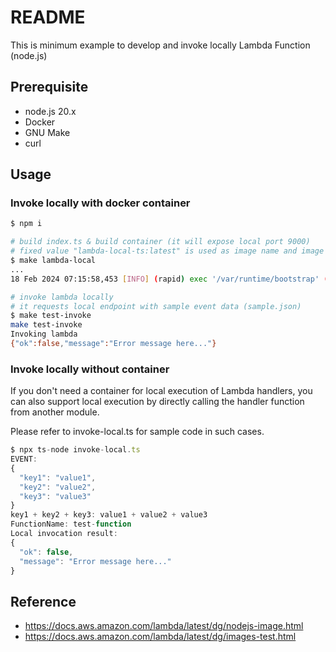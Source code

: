 # README

This is minimum example to develop and invoke locally Lambda Function (node.js)

## Prerequisite

- node.js 20.x
- Docker
- GNU Make
- curl

## Usage

### Invoke locally with docker container

```bash
$ npm i

# build index.ts & build container (it will expose local port 9000)
# fixed value "lambda-local-ts:latest" is used as image name and image tag in this task
$ make lambda-local
...
18 Feb 2024 07:15:58,453 [INFO] (rapid) exec '/var/runtime/bootstrap' (cwd=/var/task, handler=)

# invoke lambda locally
# it requests local endpoint with sample event data (sample.json)
$ make test-invoke
make test-invoke
Invoking lambda
{"ok":false,"message":"Error message here..."}
```

### Invoke locally without container

If you don't need a container for local execution of Lambda handlers, you can also support local execution by directly calling the handler function from another module.

Please refer to invoke-local.ts for sample code in such cases.

```ts
$ npx ts-node invoke-local.ts
EVENT: 
{
  "key1": "value1",
  "key2": "value2",
  "key3": "value3"
}
key1 + key2 + key3: value1 + value2 + value3
FunctionName: test-function
Local invocation result:
{
  "ok": false,
  "message": "Error message here..."
}
```

## Reference

- https://docs.aws.amazon.com/lambda/latest/dg/nodejs-image.html
- https://docs.aws.amazon.com/lambda/latest/dg/images-test.html
